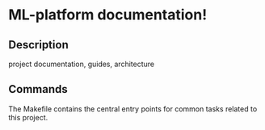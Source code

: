 # ML-platform documentation!

## Description

project documentation, guides, architecture

## Commands

The Makefile contains the central entry points for common tasks related to this project.

